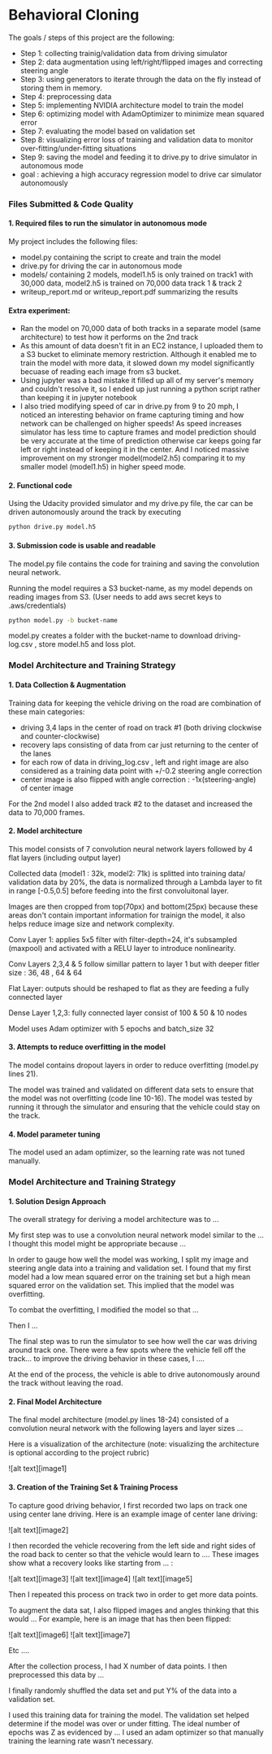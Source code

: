 # **Behavioral Cloning** 

The goals / steps of this project are the following:

* Step 1: collecting trainig/validation data from driving simulator
* Step 2: data augmentation using left/right/flipped images and correcting steering angle 
* Step 3: using generators to iterate through the data on the fly instead of storing them in memory.
* Step 4: preprocessing data 
* Step 5: implementing NVIDIA architecture model to train the model
* Step 6: optimizing model with AdamOptimizer to minimize mean squared error
* Step 7: evaluating the model based on validation set
* Step 8: visualizing error loss of training and validation data to monitor over-fitting/under-fitting situations
* Step 9: saving the model and feeding it to drive.py to drive simulator in autonomous mode
* goal : achieving a high accuracy regression model to drive car simulator autonomously 

### Files Submitted & Code Quality

#### 1. Required files to run the simulator in autonomous mode

My project includes the following files:
* model.py containing the script to create and train the model
* drive.py for driving the car in autonomous mode
* models/ containing 2 models, model1.h5 is only trained on track1 with 30,000 data, model2.h5 is trained on 70,000 data track 1 & track 2
* writeup_report.md or writeup_report.pdf summarizing the results

#### Extra experiment:
* Ran the model on 70,000 data of both tracks in a separate model (same architecture) to test how it performs on the 2nd track
* As this amount of data doesn't fit in an EC2 instance, I uploaded them to a S3 bucket to eliminate memory restriction. Although it enabled me to train the model with more data, it slowed down my model significantly becuase of reading each image from s3 bucket.
* Using jupyter was a bad mistake it filled up all of my server's memory and couldn't resolve it, so I ended up just running a python script rather than keeping it in jupyter notebook
* I also tried modifying speed of car in drive.py from 9 to 20 mph, I noticed an interesting behavior on frame capturing timing and how network can be challenged on higher speeds! As speed increases simulator has less time to capture frames and model prediction should be very accurate at the time of prediction otherwise car keeps going far left or right instead of keeping it in the center. And I noticed massive improvement on my stronger model(model2.h5) comparing it to my smaller model (model1.h5) in higher speed mode. 

#### 2. Functional code

Using the Udacity provided simulator and my drive.py file, the car can be driven autonomously around the track by executing 
```sh
python drive.py model.h5
```

#### 3. Submission code is usable and readable

The model.py file contains the code for training and saving the convolution neural network. 

Running the model requires a S3 bucket-name, as my model depends on reading images from S3. (User needs to add aws secret keys to .aws/credentials)
```sh
python model.py -b bucket-name
```

model.py creates a folder with the bucket-name to download driving-log.csv , store model.h5 and loss plot.

### Model Architecture and Training Strategy

#### 1. Data Collection & Augmentation

Training data for keeping the vehicle driving on the road are combination of these main categories: 
  * driving 3,4 laps in the center of road on track #1 (both driving clockwise and counter-clockwise)
  * recovery laps consisting of data from car just returning to the center of the lanes 
  * for each row of data in driving_log.csv , left and right image are also considered as a training data point with +/-0.2 steering angle correction
  * center image is also flipped with angle correction : -1x(steering-angle) of center image

For the 2nd model I also added track #2 to the dataset and increased the data to 70,000 frames.

#### 2. Model architecture

This model consists of 7 convolution neural network layers followed by 4 flat layers (including output layer)

Collected data (model1 : 32k, model2: 71k) is splitted into training data/ validation data by 20%, the data is normalized through a Lambda layer to fit in range [-0.5,0.5] before feeding into the first convoluitonal layer.

Images are then cropped from top(70px) and bottom(25px) because these areas don't contain important information for trainign the model, it also helps reduce image size and network complexity.

Conv Layer 1: applies 5x5 filter with filter-depth=24, it's subsampled (maxpool) and activated with a RELU layer to introduce nonlinearity.

Conv Layers 2,3,4 & 5 follow simillar pattern to layer 1 but with deeper fitler size : 36, 48 , 64 & 64

Flat Layer: outputs should be reshaped to flat as they are feeding a fully connected layer

Dense Layer 1,2,3: fully connected layer consist of 100 & 50 & 10 nodes

Model uses Adam optimizer with 5 epochs and batch_size 32

#### 3. Attempts to reduce overfitting in the model

The model contains dropout layers in order to reduce overfitting (model.py lines 21). 

The model was trained and validated on different data sets to ensure that the model was not overfitting (code line 10-16). The model was tested by running it through the simulator and ensuring that the vehicle could stay on the track.

#### 4. Model parameter tuning

The model used an adam optimizer, so the learning rate was not tuned manually.


### Model Architecture and Training Strategy

#### 1. Solution Design Approach

The overall strategy for deriving a model architecture was to ...

My first step was to use a convolution neural network model similar to the ... I thought this model might be appropriate because ...

In order to gauge how well the model was working, I split my image and steering angle data into a training and validation set. I found that my first model had a low mean squared error on the training set but a high mean squared error on the validation set. This implied that the model was overfitting. 

To combat the overfitting, I modified the model so that ...

Then I ... 

The final step was to run the simulator to see how well the car was driving around track one. There were a few spots where the vehicle fell off the track... to improve the driving behavior in these cases, I ....

At the end of the process, the vehicle is able to drive autonomously around the track without leaving the road.

#### 2. Final Model Architecture

The final model architecture (model.py lines 18-24) consisted of a convolution neural network with the following layers and layer sizes ...

Here is a visualization of the architecture (note: visualizing the architecture is optional according to the project rubric)

![alt text][image1]

#### 3. Creation of the Training Set & Training Process

To capture good driving behavior, I first recorded two laps on track one using center lane driving. Here is an example image of center lane driving:

![alt text][image2]

I then recorded the vehicle recovering from the left side and right sides of the road back to center so that the vehicle would learn to .... These images show what a recovery looks like starting from ... :

![alt text][image3]
![alt text][image4]
![alt text][image5]

Then I repeated this process on track two in order to get more data points.

To augment the data sat, I also flipped images and angles thinking that this would ... For example, here is an image that has then been flipped:

![alt text][image6]
![alt text][image7]

Etc ....

After the collection process, I had X number of data points. I then preprocessed this data by ...


I finally randomly shuffled the data set and put Y% of the data into a validation set. 

I used this training data for training the model. The validation set helped determine if the model was over or under fitting. The ideal number of epochs was Z as evidenced by ... I used an adam optimizer so that manually training the learning rate wasn't necessary.
